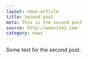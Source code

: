 ```yaml
---
layout: news-article
title: Second post
meta: This is the second post
source: http://website2.com
category: news
---
```


Some text for the second post.
